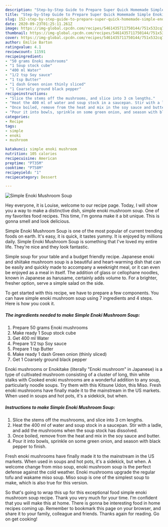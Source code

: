 ```yaml
---
description: "Step-by-Step Guide to Prepare Super Quick Homemade Simple Enoki Mushroom Soup"
title: "Step-by-Step Guide to Prepare Super Quick Homemade Simple Enoki Mushroom Soup"
slug: 152-step-by-step-guide-to-prepare-super-quick-homemade-simple-enoki-mushroom-soup
date: 2020-09-23T01:25:11.261Z
image: https://img-global.cpcdn.com/recipes/5461435711750144/751x532cq70/simple-enoki-mushroom-soup-recipe-main-photo.jpg
thumbnail: https://img-global.cpcdn.com/recipes/5461435711750144/751x532cq70/simple-enoki-mushroom-soup-recipe-main-photo.jpg
cover: https://img-global.cpcdn.com/recipes/5461435711750144/751x532cq70/simple-enoki-mushroom-soup-recipe-main-photo.jpg
author: Emilie Barton
ratingvalue: 4.1
reviewcount: 11591
recipeingredient:
- "50 grams Enoki mushrooms"
- "1 Soup stock cube"
- "400 ml Water"
- "1/2 tsp Soy sauce"
- "1 tsp Butter"
- "1 dash Green onion thinly sliced"
- "1 Coarsely ground black pepper"
recipeinstructions:
- "Slice the stems off the mushrooms, and slice into 3 cm lengths."
- "Heat the 400 ml of water and soup stock in a saucepan. Stir with a ladle, and add the mushrooms when the soup stock has dissolved."
- "Once boiled, remove from the heat and mix in the soy sauce and butter."
- "Pour it into bowls, sprinkle on some green onion, and season with black pepper to finish."
categories:
- Recipe
tags:
- simple
- enoki
- mushroom

katakunci: simple enoki mushroom 
nutrition: 105 calories
recipecuisine: American
preptime: "PT35M"
cooktime: "PT58M"
recipeyield: "1"
recipecategory: Dessert

---
```



![Simple Enoki Mushroom Soup](https://img-global.cpcdn.com/recipes/5461435711750144/751x532cq70/simple-enoki-mushroom-soup-recipe-main-photo.jpg)

Hey everyone, it is Louise, welcome to our recipe page. Today, I will show you a way to make a distinctive dish, simple enoki mushroom soup. One of my favorites food recipes. This time, I'm gonna make it a bit unique. This is gonna smell and look delicious.

Simple Enoki Mushroom Soup is one of the most popular of current trending foods on earth. It's easy, it is quick, it tastes yummy. It is enjoyed by millions daily. Simple Enoki Mushroom Soup is something that I've loved my entire life. They're nice and they look fantastic.

Simple soup for your table and a budget friendly recipe. Japanese enoki and shiitake mushroom soup is a beautiful and heart-warming dish that can be easily and quickly made to accompany a weeknight meal, or it can even be enjoyed as a meal in itself. The addition of glass or cellophane noodles, known in Japanese as harusame, certainly adds volume to. For a brighter, fresher option, serve a simple salad on the side.


To get started with this recipe, we have to prepare a few components. You can have simple enoki mushroom soup using 7 ingredients and 4 steps. Here is how you cook it.

<!--inarticleads1-->

##### The ingredients needed to make Simple Enoki Mushroom Soup:

1. Prepare 50 grams Enoki mushrooms
1. Make ready 1 Soup stock cube
1. Get 400 ml Water
1. Prepare 1/2 tsp Soy sauce
1. Prepare 1 tsp Butter
1. Make ready 1 dash Green onion (thinly sliced)
1. Get 1 Coarsely ground black pepper


Enoki mushrooms or Enokitake (literally &#34;Enoki mushroom&#34; in Japanese) is a type of cultivated mushroom consisting of a cluster of long, thin white stalks with Cooked enoki mushrooms are a wonderful addition to any soup, particularly noodle soups. Try them with this Kitsune Udon, this Miso. Fresh enoki mushrooms have finally made it to the mainstream in the US markets. When used in soups and hot pots, it&#39;s a sidekick, but when. 

<!--inarticleads2-->

##### Instructions to make Simple Enoki Mushroom Soup:

1. Slice the stems off the mushrooms, and slice into 3 cm lengths.
1. Heat the 400 ml of water and soup stock in a saucepan. Stir with a ladle, and add the mushrooms when the soup stock has dissolved.
1. Once boiled, remove from the heat and mix in the soy sauce and butter.
1. Pour it into bowls, sprinkle on some green onion, and season with black pepper to finish.


Fresh enoki mushrooms have finally made it to the mainstream in the US markets. When used in soups and hot pots, it&#39;s a sidekick, but when. A welcome change from miso soup, enoki mushroom soup is the perfect defense against the cold weather. Enoki mushrooms upgrade the regular tofu and wakame miso soup. Miso soup is one of the simplest soup to make, which is also true for this version. 

So that's going to wrap this up for this exceptional food simple enoki mushroom soup recipe. Thank you very much for your time. I'm confident that you will make this at home. There is gonna be interesting food in home recipes coming up. Remember to bookmark this page on your browser, and share it to your family, colleague and friends. Thanks again for reading. Go on get cooking!
